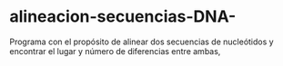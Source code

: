 # alineacion-secuencias-DNA-
Programa con el propósito de alinear dos secuencias de nucleótidos y encontrar el lugar y número de diferencias entre ambas,
